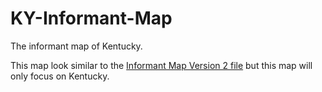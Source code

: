 # KY-Informant-Map
The informant map of Kentucky.

This map look similar to the <a href="https://markm2000.github.io/Informant_Map_Version2/">Informant Map Version 2 file</a> but this map will only focus on Kentucky.